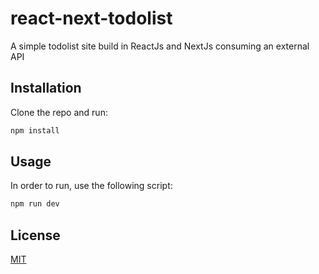 # react-next-todolist
A simple todolist site build in ReactJs and NextJs consuming an external API

## Installation

Clone the repo and run:

```bash
npm install
```

## Usage

In order to run, use the following script:
```bash
npm run dev
```

## License
[MIT](https://choosealicense.com/licenses/mit/)


